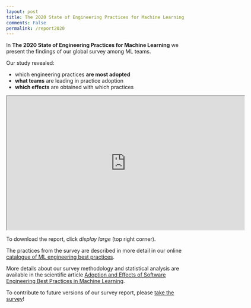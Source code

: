 ```yaml
---
layout: post
title: The 2020 State of Engineering Practices for Machine Learning
comments: False
permalink: /report2020
---
```


In **The 2020 State of Engineering Practices for Machine Learning** we present the findings of our global survey among ML teams.

Our study revealed:

* which engineering practices **are most adopted**
* **what teams** are leading in practice adoption
* **which effects** are obtained with which practices

<iframe src="https://drive.google.com/file/d/1ve71bZhWlXIjdqdn1A_8elzu-OKrwJex/preview" width="640" height="360"></iframe>

To download the report, click *display large* (top right corner).

The practices from the survey are described in more detail in our online <a href="/practices">catalogue of ML engineering best practices</a>.

More details about our survey methodology and statistical analysis are available in the scientific article <a href="/publications">Adoption and Effects of Software Engineering Best Practices in Machine Learning</a>.

To contribute to future versions of our survey report, please [take the survey](/survey)!

